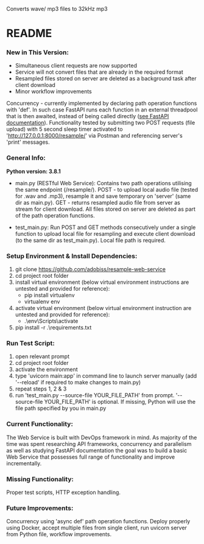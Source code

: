 Converts wave/ mp3 files to 32kHz mp3

# README #

### New in This Version:

- Simultaneous client requests are now supported
- Service will not convert files that are already in the required format
- Resampled files stored on server are deleted as a background task after client download
- Minor workflow improvements

Concurrency - currently implemented by declaring path operation functions with 'def'. In such case FastAPI runs each function in an external threadpool that is then awaited, instead of being called directly ([see FastAPI documentation](https://fastapi.tiangolo.com/async/#very-technical-details)). Functionality tested by submitting two POST requests (file upload) with 5 second sleep timer activated to 'http://127.0.0.1:8000/resample/' via Postman and referencing server's 'print' messages.

### General Info:

**Python version: 3.8.1**

 - main.py (RESTful Web Service): Contains two path operations utilising the same endpoint (/resample/). POST - to upload local audio file (tested for .wav and .mp3), resample it and save temporary on 'server' (same dir as main.py). GET - returns resampled audio file from server as stream for client download. All files stored on server are deleted as part of the path operation functions.

 - test_main.py: Run POST and GET methods consecutively under a single function to upload local file for resampling and execute client download (to the same dir as test_main.py). Local file path is required.


### Setup Environment & Install Dependencies:

1. git clone https://github.com/adobiss/resample-web-service
2. cd project root folder
2. install virtual environment (below virtual environment instructions are untested and provided for reference):
	- pip install virtualenv
	- virtualenv env
3. activate virtual environment (below virtual environment instruction are untested and provided for reference):
	- .\env\Scripts\activate
4. pip install -r .\requirements.txt


### Run Test Script:
1. open relevant prompt
2. cd project root folder
3. activate the environment
4. type 'uvicorn main:app' in command line to launch server manually (add '--reload' if required to make changes to main.py)
5. repeat steps 1, 2 & 3
6. run 'test_main.py --source-file YOUR_FILE_PATH' from prompt. '--source-file YOUR_FILE_PATH' is optional. If missing, Python will use the file path specified by you in main.py

### Current Functionality:

The Web Service is built with DevOps framework in mind. As majority of the time was spent researching API frameworks, concurrency and parallelism as well as studying FastAPI documentation the goal was to build a basic Web Service that possesses full range of functionality and improve incrementally.

### Missing Functionality:

Proper test scripts, HTTP exception handling.

### Future Improvements:

Concurrency using 'async def' path operation functions. Deploy properly using Docker, accept multiple files from single client, run uvicorn server from Python file, workflow improvements.
